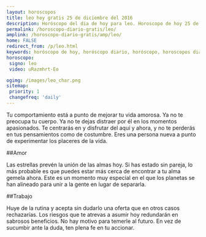 ```yaml
---
layout: horoscopos
title: leo hoy gratis 25 de diciembre del 2016 
description: Horóscopo del dia de hoy para leo. Horoscopo de hoy 25 de diciembre del 2016. Las predicciones de amor, trabajo, vida personal gratis.
permalink: /horoscopo-diario-gratis/leo/
amplink: /horoscopo-diario-gratis/amp/leo/
home: FALSE
redirect_from: /p/leo.html
keywords: horóscopo de hoy, horóscopo diario, horóscopo, horoscopos diarios gratis del dia de hoy, horóscopo diario gratis,horóscopo 2016, horóscopo esperanza gracia, horoscopo leo hoy, horoscop, horóscopos gratis, horoscopo leo, horoscopo leo 2016, Tarot, Astrologia, Zodíaco, leo, horoscopo gratis
horoscopo:
 signo: leo
 video: uRazmhrt-Eo

ogimg: /images/leo_char.png
sitemap:
 priority: 1
 changefreq: 'daily'
---
```



Tu comportamiento está a punto de mejorar tu vida amorosa. Ya no te preocupa tu cuerpo. Ya no te dejas distraer por él en los momentos apasionados. Te centrarás en y disfrutar del aquí y ahora, y no te perderás en tus pensamientos como de costumbre. Eres una persona nueva a punto de experimentar los placeres de la vida.

##Amor

Las estrellas prevén la unión de las almas hoy. Si has estado sin pareja, lo más probable es que puedes estar más cerca de encontrar a tu alma gemela ahora. Este es un momento muy especial en el que los planetas se han alineado para unir a la gente en lugar de separarla.

##Trabajo

Huye de la rutina y acepta sin dudarlo una oferta que en otros casos rechazarías. Los riesgos que te atrevas a asumir hoy redundarán en sabrosos beneficios. No hay motivo para temerle al futuro. En vez de sucumbir ante la duda, ten plena fe en tu accionar.